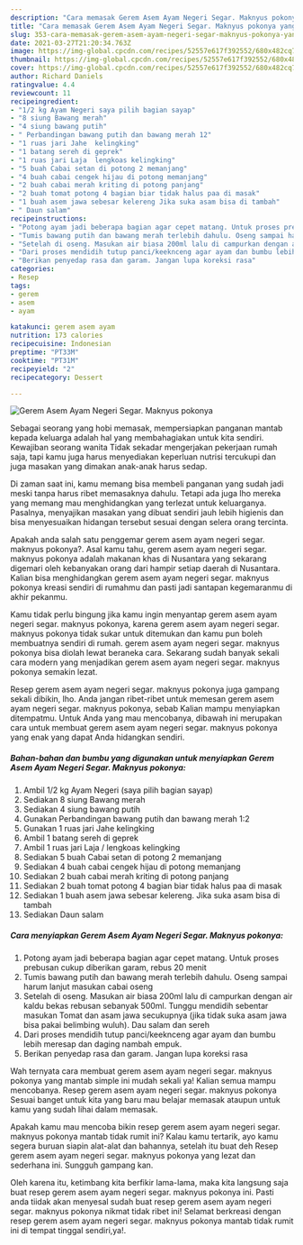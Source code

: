 ```yaml
---
description: "Cara memasak Gerem Asem Ayam Negeri Segar. Maknyus pokonya yang enak dan Mudah Dibuat"
title: "Cara memasak Gerem Asem Ayam Negeri Segar. Maknyus pokonya yang enak dan Mudah Dibuat"
slug: 353-cara-memasak-gerem-asem-ayam-negeri-segar-maknyus-pokonya-yang-enak-dan-mudah-dibuat
date: 2021-03-27T21:20:34.763Z
image: https://img-global.cpcdn.com/recipes/52557e617f392552/680x482cq70/gerem-asem-ayam-negeri-segar-maknyus-pokonya-foto-resep-utama.jpg
thumbnail: https://img-global.cpcdn.com/recipes/52557e617f392552/680x482cq70/gerem-asem-ayam-negeri-segar-maknyus-pokonya-foto-resep-utama.jpg
cover: https://img-global.cpcdn.com/recipes/52557e617f392552/680x482cq70/gerem-asem-ayam-negeri-segar-maknyus-pokonya-foto-resep-utama.jpg
author: Richard Daniels
ratingvalue: 4.4
reviewcount: 11
recipeingredient:
- "1/2 kg Ayam Negeri saya pilih bagian sayap"
- "8 siung Bawang merah"
- "4 siung bawang putih"
- " Perbandingan bawang putih dan bawang merah 12"
- "1 ruas jari Jahe  kelingking"
- "1 batang sereh di geprek"
- "1 ruas jari Laja  lengkoas kelingking"
- "5 buah Cabai setan di potong 2 memanjang"
- "4 buah cabai cengek hijau di potong memanjang"
- "2 buah cabai merah kriting di potong panjang"
- "2 buah tomat potong 4 bagian biar tidak halus paa di masak"
- "1 buah asem jawa sebesar kelereng Jika suka asam bisa di tambah"
- " Daun salam"
recipeinstructions:
- "Potong ayam jadi beberapa bagian agar cepet matang. Untuk proses prebusan cukup diberikan garam, rebus 20 menit"
- "Tumis bawang putih dan bawang merah terlebih dahulu. Oseng sampai harum lanjut masukan cabai oseng"
- "Setelah di oseng. Masukan air biasa 200ml lalu di campurkan dengan air kaldu bekas rebusan sebanyak 500ml. Tunggu mendidih sebentar masukan Tomat dan asam jawa secukupnya (jika tidak suka asam jawa bisa pakai belimbing wuluh). Dau salam dan sereh"
- "Dari proses mendidih tutup panci/keeknceng agar ayam dan bumbu lebih meresap dan daging nambah empuk."
- "Berikan penyedap rasa dan garam. Jangan lupa koreksi rasa"
categories:
- Resep
tags:
- gerem
- asem
- ayam

katakunci: gerem asem ayam 
nutrition: 173 calories
recipecuisine: Indonesian
preptime: "PT33M"
cooktime: "PT31M"
recipeyield: "2"
recipecategory: Dessert

---
```



![Gerem Asem Ayam Negeri Segar. Maknyus pokonya](https://img-global.cpcdn.com/recipes/52557e617f392552/680x482cq70/gerem-asem-ayam-negeri-segar-maknyus-pokonya-foto-resep-utama.jpg)

Sebagai seorang yang hobi memasak, mempersiapkan panganan mantab kepada keluarga adalah hal yang membahagiakan untuk kita sendiri. Kewajiban seorang  wanita Tidak sekadar mengerjakan pekerjaan rumah saja, tapi kamu juga harus menyediakan keperluan nutrisi tercukupi dan juga masakan yang dimakan anak-anak harus sedap.

Di zaman  saat ini, kamu memang bisa membeli panganan yang sudah jadi meski tanpa harus ribet memasaknya dahulu. Tetapi ada juga lho mereka yang memang mau menghidangkan yang terlezat untuk keluarganya. Pasalnya, menyajikan masakan yang dibuat sendiri jauh lebih higienis dan bisa menyesuaikan hidangan tersebut sesuai dengan selera orang tercinta. 



Apakah anda salah satu penggemar gerem asem ayam negeri segar. maknyus pokonya?. Asal kamu tahu, gerem asem ayam negeri segar. maknyus pokonya adalah makanan khas di Nusantara yang sekarang digemari oleh kebanyakan orang dari hampir setiap daerah di Nusantara. Kalian bisa menghidangkan gerem asem ayam negeri segar. maknyus pokonya kreasi sendiri di rumahmu dan pasti jadi santapan kegemaranmu di akhir pekanmu.

Kamu tidak perlu bingung jika kamu ingin menyantap gerem asem ayam negeri segar. maknyus pokonya, karena gerem asem ayam negeri segar. maknyus pokonya tidak sukar untuk ditemukan dan kamu pun boleh membuatnya sendiri di rumah. gerem asem ayam negeri segar. maknyus pokonya bisa diolah lewat beraneka cara. Sekarang sudah banyak sekali cara modern yang menjadikan gerem asem ayam negeri segar. maknyus pokonya semakin lezat.

Resep gerem asem ayam negeri segar. maknyus pokonya juga gampang sekali dibikin, lho. Anda jangan ribet-ribet untuk memesan gerem asem ayam negeri segar. maknyus pokonya, sebab Kalian mampu menyiapkan ditempatmu. Untuk Anda yang mau mencobanya, dibawah ini merupakan cara untuk membuat gerem asem ayam negeri segar. maknyus pokonya yang enak yang dapat Anda hidangkan sendiri.

<!--inarticleads1-->

##### Bahan-bahan dan bumbu yang digunakan untuk menyiapkan Gerem Asem Ayam Negeri Segar. Maknyus pokonya:

1. Ambil 1/2 kg Ayam Negeri (saya pilih bagian sayap)
1. Sediakan 8 siung Bawang merah
1. Sediakan 4 siung bawang putih
1. Gunakan  Perbandingan bawang putih dan bawang merah 1:2
1. Gunakan 1 ruas jari Jahe  kelingking
1. Ambil 1 batang sereh di geprek
1. Ambil 1 ruas jari Laja / lengkoas kelingking
1. Sediakan 5 buah Cabai setan di potong 2 memanjang
1. Sediakan 4 buah cabai cengek hijau di potong memanjang
1. Sediakan 2 buah cabai merah kriting di potong panjang
1. Sediakan 2 buah tomat potong 4 bagian biar tidak halus paa di masak
1. Sediakan 1 buah asem jawa sebesar kelereng. Jika suka asam bisa di tambah
1. Sediakan  Daun salam




<!--inarticleads2-->

##### Cara menyiapkan Gerem Asem Ayam Negeri Segar. Maknyus pokonya:

1. Potong ayam jadi beberapa bagian agar cepet matang. Untuk proses prebusan cukup diberikan garam, rebus 20 menit
1. Tumis bawang putih dan bawang merah terlebih dahulu. Oseng sampai harum lanjut masukan cabai oseng
1. Setelah di oseng. Masukan air biasa 200ml lalu di campurkan dengan air kaldu bekas rebusan sebanyak 500ml. Tunggu mendidih sebentar masukan Tomat dan asam jawa secukupnya (jika tidak suka asam jawa bisa pakai belimbing wuluh). Dau salam dan sereh
1. Dari proses mendidih tutup panci/keeknceng agar ayam dan bumbu lebih meresap dan daging nambah empuk.
1. Berikan penyedap rasa dan garam. Jangan lupa koreksi rasa




Wah ternyata cara membuat gerem asem ayam negeri segar. maknyus pokonya yang mantab simple ini mudah sekali ya! Kalian semua mampu mencobanya. Resep gerem asem ayam negeri segar. maknyus pokonya Sesuai banget untuk kita yang baru mau belajar memasak ataupun untuk kamu yang sudah lihai dalam memasak.

Apakah kamu mau mencoba bikin resep gerem asem ayam negeri segar. maknyus pokonya mantab tidak rumit ini? Kalau kamu tertarik, ayo kamu segera buruan siapin alat-alat dan bahannya, setelah itu buat deh Resep gerem asem ayam negeri segar. maknyus pokonya yang lezat dan sederhana ini. Sungguh gampang kan. 

Oleh karena itu, ketimbang kita berfikir lama-lama, maka kita langsung saja buat resep gerem asem ayam negeri segar. maknyus pokonya ini. Pasti anda tiidak akan menyesal sudah buat resep gerem asem ayam negeri segar. maknyus pokonya nikmat tidak ribet ini! Selamat berkreasi dengan resep gerem asem ayam negeri segar. maknyus pokonya mantab tidak rumit ini di tempat tinggal sendiri,ya!.

